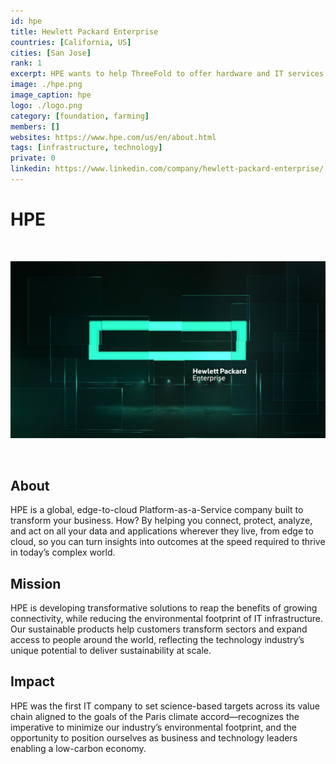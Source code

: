 ```yaml
---
id: hpe
title: Hewlett Packard Enterprise
countries: [California, US]
cities: [San Jose]
rank: 1
excerpt: HPE wants to help ThreeFold to offer hardware and IT services to the community.
image: ./hpe.png
image_caption: hpe
logo: ./logo.png
category: [foundation, farming]
members: []
websites: https://www.hpe.com/us/en/about.html
tags: [infrastructure, technology]
private: 0
linkedin: https://www.linkedin.com/company/hewlett-packard-enterprise/
---
```



# HPE

<br/>

![hpe](./hpe2.jpg)

<br/>

## About

HPE is a global, edge-to-cloud Platform-as-a-Service company built to transform your business. How? By helping you connect, protect, analyze, and act on all your data and applications wherever they live, from edge to cloud, so you can turn insights into outcomes at the speed required to thrive in today’s complex world.

## Mission
HPE is developing transformative solutions to reap the benefits of growing connectivity, while reducing the environmental footprint of IT infrastructure. Our sustainable products help customers transform sectors and expand access to people around the world, reflecting the technology industry’s unique potential to deliver sustainability at scale.

## Impact
HPE was the first IT company to set science-based targets across its value chain aligned to the goals of the Paris climate accord—recognizes the imperative to minimize our industry’s environmental footprint, and the opportunity to position ourselves as business and technology leaders enabling a low-carbon economy.


